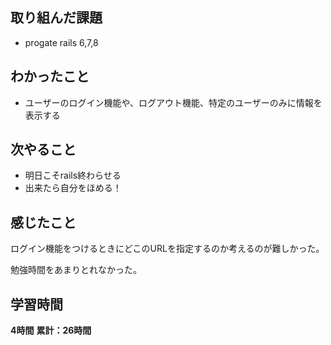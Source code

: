 ## 取り組んだ課題
- progate rails 6,7,8
## わかったこと
- ユーザーのログイン機能や、ログアウト機能、特定のユーザーのみに情報を表示する
## 次やること
- 明日こそrails終わらせる
- 出来たら自分をほめる！
## 感じたこと
ログイン機能をつけるときにどこのURLを指定するのか考えるのが難しかった。

勉強時間をあまりとれなかった。
## 学習時間
**4時間**
**累計：26時間**
